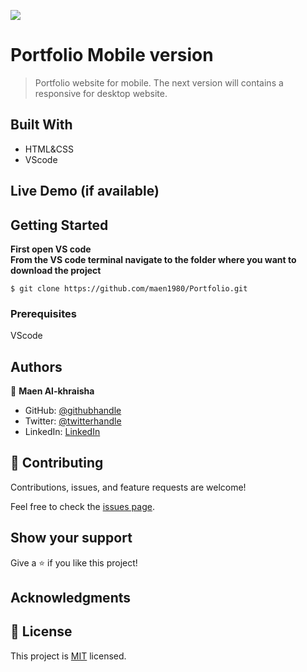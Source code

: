 ![](https://img.shields.io/badge/Microverse-blueviolet)

# Portfolio Mobile version

> Portfolio website for mobile.
> The next version will contains a responsive for desktop website.

## Built With

- HTML&CSS
- VScode 

## Live Demo (if available)


<!-- ![Capture](https://user-images.githubusercontent.com/5276238/153131626-032e51f5-8054-46d0-b65c-491799b3c2ed.PNG) -->

## Getting Started

**First open VS code**<br/>
**From the VS code terminal navigate to the folder where you want to download the project**<br/>
```
$ git clone https://github.com/maen1980/Portfolio.git
```



### Prerequisites
VScode


## Authors

👤 **Maen Al-khraisha**

- GitHub: [@githubhandle](https://github.com/maen1980)
- Twitter: [@twitterhandle](https://twitter.com/AlkhryshaM)
- LinkedIn: [LinkedIn](https://www.linkedin.com/in/ma-en-mohammad-303930100/)



## 🤝 Contributing

Contributions, issues, and feature requests are welcome!

Feel free to check the [issues page](../../issues/).

## Show your support

Give a ⭐️ if you like this project!

## Acknowledgments



## 📝 License

This project is [MIT](./MIT.md) licensed.